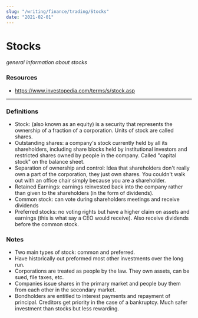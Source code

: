 ```yaml
---
slug: "/writing/finance/trading/Stocks"
date: "2021-02-01"
---
```


# Stocks
*general information about stocks*

### Resources
* https://www.investopedia.com/terms/s/stock.asp
--------------------------------------------------------------------------------

### Definitions 
* Stock: (also known as an equity) is a security that represents the ownership of a fraction of a corporation. Units of stock are called shares.
* Outstanding shares: a company's stock currently held by all its shareholders, including share blocks held by institutional investors and restricted shares owned by people in the company. Called "capital stock" on the balance sheet.
* Separation of ownership and control: Idea that shareholders don't really own a part of the corporation, they just own shares. You couldn't walk out with an office chair simply because you are a shareholder. 
* Retained Earnings: earnings reinvested back into the company rather than given to the shareholders (in the form of dividends).
* Common stock: can vote during shareholders meetings and receive dividends
* Preferred stocks: no voting rights but have a higher claim on assets and earnings (this is what say a CEO would receive). Also receive dividends before the common stock.

### Notes
* Two main types of stock: common and preferred. 
* Have historically out preformed most other investments over the long run.
* Corporations are treated as people by the law. They own assets, can be sued, file taxes, etc. 
* Companies issue shares in the primary market and people buy them from each other in the secondary market.
* Bondholders are entitled to interest payments and repayment of principal. Creditors get priority in the case of a bankruptcy. Much safer investment than stocks but less rewarding.


